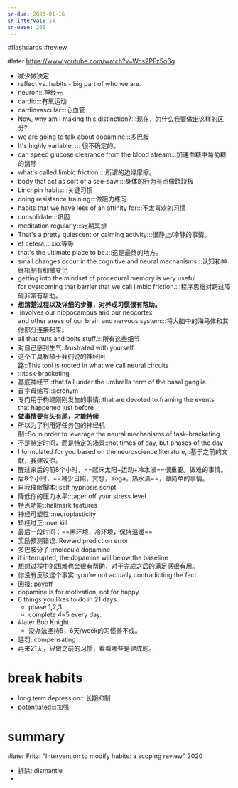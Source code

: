 ```yaml
---
sr-due: 2023-01-16
sr-interval: 14
sr-ease: 265
---
```


#flashcards 
#review

#later https://www.youtube.com/watch?v=Wcs2PFz5q6g
- 减少做决定
- reflect  vs. habits - big part of who we are.
- neuron:::神经元 <!--SR:!2023-01-22,17,245!2023-01-17,13,245-->
- cardio:::有氧运动 <!--SR:!2023-01-12,10,250!2023-01-10,8,225-->
- cardiovascular:::心血管 <!--SR:!2023-01-07,5,210!2023-01-09,4,185-->
- Now, why am I making this distinction?:::现在，为什么我要做出这样的区分? <!--SR:!2023-01-14,12,250!2023-01-09,7,225-->
- we are going to talk about dopamine:::多巴胺 <!--SR:!2023-01-13,11,250!2023-01-10,8,250-->
- It's highly variable. ::: 很不确定的。 <!--SR:!2023-01-20,15,245!2023-01-06,4,205-->
- can speed glucose clearance from the blood stream:::加速血糖中葡萄糖的清除 <!--SR:!2023-01-11,9,230!2023-01-11,9,225-->
- what's called limbic friction.:::所谓的边缘摩擦。 <!--SR:!2023-01-14,12,250!2023-01-07,5,205-->
- body that act as sort of a see-saw.:::身体的行为有点像跷跷板 <!--SR:!2023-01-18,14,245!2023-01-09,7,225-->
- Linchpin habits:::关键习惯 <!--SR:!2023-01-18,14,245!2023-01-09,4,185-->
- doing resistance training:::做阻力练习 <!--SR:!2023-01-10,8,250!2023-01-09,7,225-->
- habits that we have less of an affinity for:::不太喜欢的习惯 <!--SR:!2023-01-14,12,250!2023-01-06,1,145-->
- consolidate:::巩固 <!--SR:!2023-01-14,12,250!2023-01-15,13,265-->
- meditation regularly:::定期冥想 <!--SR:!2023-01-08,8,265!2023-01-07,5,225-->
- That's a pretty quiescent or calming activity:::很静止/冷静的事情。 <!--SR:!2023-01-16,12,245!2023-01-15,12,245-->
- et cetera.:::xxx等等 <!--SR:!2023-01-13,11,245!2023-01-10,8,225-->
- that's the ultimate place to be.:::这是最终的地方。 <!--SR:!2023-01-10,6,230!2023-01-07,5,225-->
- small changes occur in the cognitive and neural mechanisms:::认知和神经机制有细微变化 <!--SR:!2023-01-15,12,245!2023-01-06,4,205-->
- getting into the mindset of procedural memory is very useful for overcoming that barrier that we call limbic friction.:::程序思维对跨过障碍非常有帮助。 <!--SR:!2023-01-13,11,250!2023-01-15,12,245-->
- **想清楚过程以及详细的步骤，对养成习惯很有帮助。**
-  involves our hippocampus and our neocortex and other areas of our brain and nervous system:::将大脑中的海马体和其他部分连接起来。 <!--SR:!2023-01-08,6,210!2023-01-06,4,185-->
- all that nuts and bolts stuff.:::所有这些细节 <!--SR:!2023-01-15,13,265!2023-01-06,4,185-->
- 对自己感到生气::frustrated with yourself <!--SR:!2023-01-08,6,192-->
- 这个工具根植于我们说的神经回路::This tool is rooted in what we call neural circuits <!--SR:!2023-01-13,10,232-->
- :::task-bracketing <!--SR:!2023-01-07,8,252!2023-01-16,12,232-->
- 基底神经节::that fall under the umbrella term of the basal ganglia. <!--SR:!2023-01-06,1,172-->
- 首字母缩写::acronym <!--SR:!2023-01-07,2,152-->
- 专门用于构建刚刚发生的事情::that are devoted to framing the events that happened just before <!--SR:!2023-01-07,5,192-->
- **做事情要有头有尾，才能持续**
- 所以为了利用好任务包的神经机制::So in order to leverage the neural mechanisms of task-bracketing <!--SR:!2023-01-07,5,212-->
- 不是特定时间，而是特定的场景::not times of day, but phases of the day <!--SR:!2023-01-20,15,232-->
- I formulated for you based on the neuroscience literature,::基于之前的文献，我建议你。 <!--SR:!2023-01-17,13,232-->
- 醒过来后的前8个小时，==起床太阳+运动+冷水澡==很重要。做难的事情。
- 后8个小时，==减少日照，冥想，Yoga，热水澡==，做简单的事情。
- 自我催眠脚本::self hypnosis script <!--SR:!2023-01-10,5,172-->
- 降低你的压力水平::taper off your stress level <!--SR:!2023-01-07,5,192-->
- 特点功能::hallmark features <!--SR:!2023-01-06,1,130-->
- 神经可塑性::neuroplasticity <!--SR:!2023-01-09,4,192-->
- 矫枉过正::overkill <!--SR:!2023-01-14,12,232-->
- 最后一段时间：==黑环境，冷环境，保持温暖==
- 奖励预测错误::Reward prediction error <!--SR:!2023-01-18,14,232-->
- 多巴胺分子::molecule dopamine <!--SR:!2023-01-09,4,192-->
- if interrupted, the dopamine will below the baseline
- 想想过程中的困难也会很有帮助，对于完成之后的满足感很有用。
- 你没有反驳这个事实::you're not actually contradicting the fact. <!--SR:!2023-01-09,4,187-->
- 回报::payoff <!--SR:!2023-01-07,5,207-->
- dopamine is for motivation, not for happy.
- 6 things you likes to do in 21 days.
	- phase 1,2,3
	- complete 4~5 every day.
- #later Bob Knight
	- 没办法坚持5，6天/week的习惯养不成。
- 惩罚::compensating <!--SR:!2023-01-06,1,187-->
- 再来21天，只做之前的习惯，看看哪些是建成的。
# break habits
- long term depression:::长期抑制 <!--SR:!2023-01-10,8,227!2023-01-09,7,227-->
- potentiated:::加强 <!--SR:!2023-01-08,6,207!2023-01-06,1,187-->

# summary
#later Fritz: "Intervention to modify habits: a scoping review"      2020


- 拆除::dismantle <!--SR:!2023-01-06,1,147-->
- 


